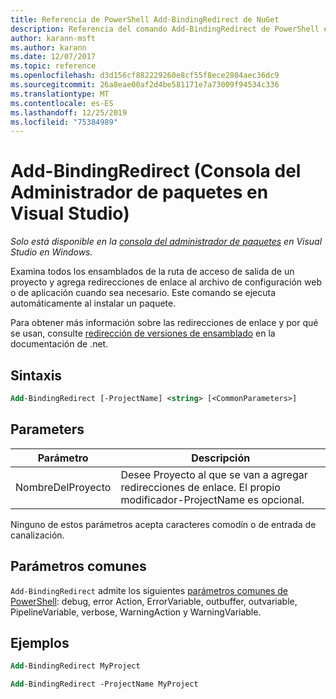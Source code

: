 ```yaml
---
title: Referencia de PowerShell Add-BindingRedirect de NuGet
description: Referencia del comando Add-BindingRedirect de PowerShell en la consola del administrador de paquetes NuGet en Visual Studio.
author: karann-msft
ms.author: karann
ms.date: 12/07/2017
ms.topic: reference
ms.openlocfilehash: d3d156cf882229260e8cf55f8ece2804aec36dc9
ms.sourcegitcommit: 26a8eae00af2d4be581171e7a73009f94534c336
ms.translationtype: MT
ms.contentlocale: es-ES
ms.lasthandoff: 12/25/2019
ms.locfileid: "75384989"
---
```

# <a name="add-bindingredirect-package-manager-console-in-visual-studio"></a>Add-BindingRedirect (Consola del Administrador de paquetes en Visual Studio)

*Solo está disponible en la [consola del administrador de paquetes](../../consume-packages/install-use-packages-powershell.md) en Visual Studio en Windows.*

Examina todos los ensamblados de la ruta de acceso de salida de un proyecto y agrega redirecciones de enlace al archivo de configuración web o de aplicación cuando sea necesario. Este comando se ejecuta automáticamente al instalar un paquete.

Para obtener más información sobre las redirecciones de enlace y por qué se usan, consulte [redirección de versiones de ensamblado](/dotnet/framework/configure-apps/redirect-assembly-versions) en la documentación de .net.

## <a name="syntax"></a>Sintaxis

```ps
Add-BindingRedirect [-ProjectName] <string> [<CommonParameters>]
```

## <a name="parameters"></a>Parameters

| Parámetro | Descripción |
| --- | --- |
| NombreDelProyecto | Desee Proyecto al que se van a agregar redirecciones de enlace. El propio modificador-ProjectName es opcional. |

Ninguno de estos parámetros acepta caracteres comodín o de entrada de canalización.

## <a name="common-parameters"></a>Parámetros comunes

`Add-BindingRedirect` admite los siguientes [parámetros comunes de PowerShell](https://go.microsoft.com/fwlink/?LinkID=113216): debug, error Action, ErrorVariable, outbuffer, outvariable, PipelineVariable, verbose, WarningAction y WarningVariable.

## <a name="examples"></a>Ejemplos

```ps
Add-BindingRedirect MyProject

Add-BindingRedirect -ProjectName MyProject
```